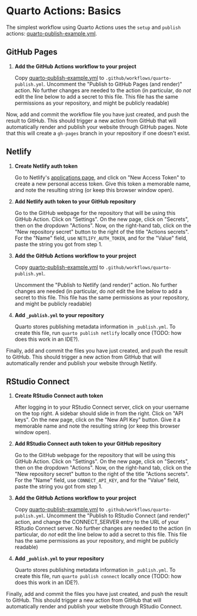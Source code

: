 # Quarto Actions: Basics

The simplest workflow using Quarto Actions uses the `setup` and `publish` actions: [quarto-publish-example.yml](quarto-publish-example.yml).

## GitHub Pages

1. **Add the GitHub Actions workflow to your project**

   Copy [quarto-publish-example.yml](quarto-publish-example.yml) to `.github/workflows/quarto-publish.yml`. Uncomment the "Publish to GitHub Pages (and render)" action. No further changes are needed to the action (in particular, do *not* edit the line below to add a secret to this file. This file has the same permissions as your repository, and might be publicly readable)

Now, add and commit the workflow file you have just created, and push the result to GitHub. This should trigger a new action from GitHub that will automatically render and publish your website through GitHub pages. Note that this will create a `gh-pages` branch in your repository if one doesn't exist.


## Netlify

1. **Create Netlify auth token**

   Go to Netlify's [applications page](https://app.netlify.com/user/applications), and click on "New Access Token" to create a new personal access token. Give this token a memorable name, and note the resulting string (or keep this browser window open).

2. **Add Netlify auth token to your GitHub repository**

   Go to the GitHub webpage for the repository that will be using this GitHub Action. Click on "Settings". On the new page, click on "Secrets", then on the dropdown "Actions". Now, on the right-hand tab, click on the "New repository secret" button to the right of the title "Actions secrets". For the "Name" field, use `NETLIFY_AUTH_TOKEN`, and for the "Value" field, paste the string you got from step 1.

3. **Add the GitHub Actions workflow to your project**

   Copy [quarto-publish-example.yml](quarto-publish-example.yml) to `.github/workflows/quarto-publish.yml`.
   
   Uncomment the "Publish to Netlify (and render)" action. No further changes are needed (in particular, do *not* edit the line below to add a secret to this file. This file has the same permissions as your repository, and might be publicly readable)

4. **Add `_publish.yml` to your repository**

   Quarto stores publishing metadata information in `_publish.yml`. To create this file, run `quarto publish netlify` locally once (TODO: how does this work in an IDE?).


Finally, add and commit the files you have just created, and push the result to GitHub. This should trigger a new action from GitHub that will automatically render and publish your website through Netlify.

## RStudio Connect

1. **Create RStudio Connect auth token**

   After logging in to your RStudio Connect server, click on your username on the top right. A sidebar should slide in from the right. Click on "API keys". On the new page, click on the "New API Key" button. Give it a memorable name and note the resulting string (or keep this browser window open).

2. **Add RStudio Connect auth token to your GitHub repository**

   Go to the GitHub webpage for the repository that will be using this GitHub Action. Click on "Settings". On the new page, click on "Secrets", then on the dropdown "Actions". Now, on the right-hand tab, click on the "New repository secret" button to the right of the title "Actions secrets". For the "Name" field, use `CONNECT_API_KEY`, and for the "Value" field, paste the string you got from step 1.

3. **Add the GitHub Actions workflow to your project**

   Copy [quarto-publish-example.yml](quarto-publish-example.yml) to `.github/workflows/quarto-publish.yml`. Uncomment the "Publish to RStudio Connect (and render)" action, and change the CONNECT_SERVER entry to the URL of your RStudio Connect server. No further changes are needed to the action (in particular, do *not* edit the line below to add a secret to this file. This file has the same permissions as your repository, and might be publicly readable)

4. **Add `_publish.yml` to your repository**

   Quarto stores publishing metadata information in `_publish.yml`. To create this file, run `quarto publish connect` locally once (TODO: how does this work in an IDE?).

Finally, add and commit the files you have just created, and push the result to GitHub. This should trigger a new action from GitHub that will automatically render and publish your website through RStudio Connect.



